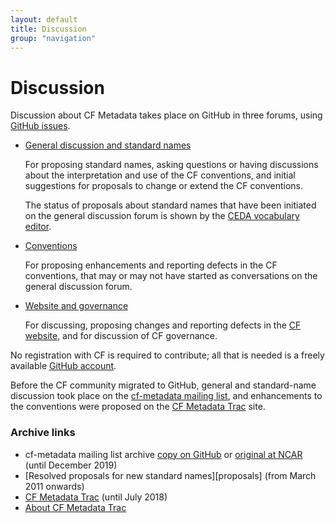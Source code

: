 ```yaml
---
layout: default
title: Discussion
group: "navigation"
---
```


# Discussion
 
Discussion about CF Metadata takes place on GitHub in three forums, using [GitHub issues][github_issues].

*   [General discussion and standard names][github_discuss]

    For proposing standard names, asking questions or having discussions about the interpretation and use of the CF conventions, and initial suggestions for proposals to change or extend the CF conventions.

    The status of proposals about standard names that have been initiated on the general discussion forum is shown by the [CEDA vocabulary editor][vocab_editor].
  
*   [Conventions][github_conventions]

    For proposing enhancements and reporting defects in the CF conventions, that may or may not have started as conversations on the general discussion forum.

*   [Website and governance][github_website]

    For discussing, proposing changes and reporting defects in the [CF website][website], and for discussion of CF governance.

No registration with CF is required to contribute; all that is needed is a freely available [GitHub account][github].

Before the CF community migrated to GitHub, general and standard-name discussion took place on the [cf-metadata mailing list][archives], and enhancements to the conventions were proposed on the [CF Metadata Trac](Data/trac.html) site.

### Archive links

* cf-metadata mailing list archive [copy on GitHub][archives] or [original at NCAR][NCAR_archives] (until December 2019)
* [Resolved proposals for new standard names][proposals] (from March 2011 onwards)
* [CF Metadata Trac](Data/trac.html) (until July 2018)
* [About CF Metadata Trac][about]

[github_discuss]: https://github.com/cf-convention/discuss/issues
[github_conventions]: https://github.com/cf-convention/cf-conventions/issues
[github_website]: https://github.com/cf-convention/cf-convention.github.io/issues
[github]: https://github.com
[website]: https://cfconventions.org
[trac]: Data/trac.html
[about]: about-trac.md
[mail]: http://mailman.cgd.ucar.edu/mailman/listinfo/cf-metadata
[archives]: https://cfconventions.org/mailing-list-archive/Data/
[NCAR_archives]: https://mailman.cgd.ucar.edu/pipermail/cf-metadata/
[current]: http://cfeditor.ceda.ac.uk/proposals/1?status=active&namefilter=&proposerfilter=&descfilter=&filter+and+display=filter
[vocab_editor]: http://cfeditor.ceda.ac.uk/proposals/1
[github_issues]: https://guides.github.com/features/issues
